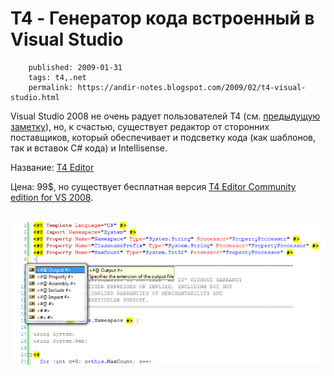 T4 - Генератор кода встроенный в Visual Studio
==============================================

        published: 2009-01-31 
        tags: t4,.net 
        permalink: https://andir-notes.blogspot.com/2009/02/t4-visual-studio.html

Visual Studio 2008 не очень радует пользователей T4 (см. [предыдущую заметку](http://andir-notes.blogspot.com/2009/02/t4-visual-studio.html "T4 - Генератор кода встроенный в Visual Studio")), но, к счастью, существует редактор от сторонних поставщиков, который обеспечивает и подсветку кода (как шаблонов, так и вставок C# кода) и Intellisense.

Название: [T4 Editor](http://www.t4editor.net/)

Цена: 99$, но существует бесплатная версия [T4 Editor Community edition for VS 2008](http://www.t4editor.net/downloads.html).

 ![Подсветка и Intellisense для T4](Highlight_and_Intellisense_for_T4.png "Подсветка и Intellisense для T4")